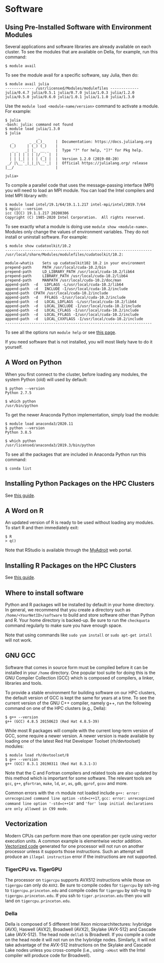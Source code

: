 # Software

## Using Pre-Installed Software with Environment Modules

Several applications and software libraries are already available on each cluster. To see the modules that are available on Della, for example, run this command:

```
$ module avail
```

To see the module avail for a specific software, say Julia, then do:

```
$ module avail julia
------------- /usr/licensed/Modules/modulefiles -------------
julia/0.4.7 julia/0.5.1 julia/0.7.0 julia/1.0.3 julia/1.2.0
julia/0.5.0 julia/0.6.0 julia/1.0.1 julia/1.1.0 julia/1.3.0
```

Use the `module load <module-name/version>` command to activate a module. For example:

```
$ julia
-bash: julia: command not found
$ module load julia/1.3.0
$ julia
               _
   _       _ _(_)_     |  Documentation: https://docs.julialang.org
  (_)     | (_) (_)    |
   _ _   _| |_  __ _   |  Type "?" for help, "]?" for Pkg help.
  | | | | | | |/ _` |  |
  | | |_| | | | (_| |  |  Version 1.2.0 (2019-08-20)
 _/ |\__'_|_|_|\__'_|  |  Official https://julialang.org/ release
|__/                   |

julia>
```

To compile a parallel code that uses the message-passing interface (MPI) you will need to load an MPI module. You can load the Intel compilers and Intel MPI library with:

```
$ module load intel/19.1/64/19.1.1.217 intel-mpi/intel/2019.7/64
$ mpicc --version
icc (ICC) 19.1.1.217 20200306
Copyright (C) 1985-2020 Intel Corporation.  All rights reserved.
```

To see exactly what a module is doing use `module show <module-name>`. Modules only change the values of environment variables. They do not install or uninstall software. For example:

```
$ module show cudatoolkit/10.2
-------------------------------------------------------------------
/usr/local/share/Modules/modulefiles/cudatoolkit/10.2:

module-whatis	 Sets up cudatoolkit102 10.2 in your environment 
prepend-path	 PATH /usr/local/cuda-10.2/bin 
prepend-path	 LD_LIBRARY_PATH /usr/local/cuda-10.2/lib64 
prepend-path	 LIBRARY_PATH /usr/local/cuda-10.2/lib64 
prepend-path	 MANPATH /usr/local/cuda-10.2/doc/man 
append-path	 -d   LDFLAGS -L/usr/local/cuda-10.2/lib64 
append-path	 -d   INCLUDE -I/usr/local/cuda-10.2/include 
append-path	 CPATH /usr/local/cuda-10.2/include 
append-path	 -d   FFLAGS -I/usr/local/cuda-10.2/include 
append-path	 -d   LOCAL_LDFLAGS -L/usr/local/cuda-10.2/lib64 
append-path	 -d   LOCAL_INCLUDE -I/usr/local/cuda-10.2/include 
append-path	 -d   LOCAL_CFLAGS -I/usr/local/cuda-10.2/include 
append-path	 -d   LOCAL_FFLAGS -I/usr/local/cuda-10.2/include 
append-path	 -d   LOCAL_CXXFLAGS -I/usr/local/cuda-10.2/include 
-------------------------------------------------------------------
```

To see all the options run `module help` or see [this page](https://researchcomputing.princeton.edu/faq/using-environment-modules).

If you need software that is not installed, you will most likely have to do it yourself.

## A Word on Python

When you first connect to the cluster, before loading any modules, the system Python (old) will used by default:

```
$ python --version
Python 2.7.5

$ which python
/usr/bin/python
```

To get the newer Anaconda Python implementation, simply load the module:

```
$ module load anaconda3/2020.11
$ python --version
Python 3.8.5

$ which python
/usr/licensed/anaconda3/2019.3/bin/python
```

To see all the packages that are included in Anaconda Python run this command:

```
$ conda list
```

## Installing Python Packages on the HPC Clusters

See [this guide](https://github.com/PrincetonUniversity/installing_python_packages).

## A Word on R

An updated version of R is ready to be used without loading any modules. To start R and then immediately exit:

```
$ R
> q()
```

Note that RStudio is available through the [MyAdroit](https://myadroit.princeton.edu) web portal.

## Installing R Packages on the HPC Clusters

See [this guide](https://github.com/PrincetonUniversity/installing_R_packages).

## Where to install software

Python and R packages will be installed by default in your home directory. In general, we recommend that you create a directory such as `/home/<YourNetID>/software` to build and store software other than Python and R. Your home directory is backed-up. Be sure to run the `checkquota` command regularly to make sure you have enough space.

Note that using commands like `sudo yum install` or `sudo apt-get intall` will not work.

## GNU GCC

Software that comes in source form must be compiled before it can be installed in your `/home` directory. One popular tool suite for doing this is the GNU Compiler Collection (GCC) which is composed of compilers, a linker, libraries and tools.

To provide a stable environment for building software on our HPC clusters, the default version of GCC is kept the same for years at a time. To see the current version of the GNU C++ compiler, namely g++, run the following command on one of the HPC clusters (e.g., Della):

```
$ g++ --version
g++ (GCC) 4.8.5 20150623 (Red Hat 4.8.5-39)
```

While most R packages will compile with the current long-term version of GCC, some require a newer version. A newer version is made available by loading one of the latest Red Hat Developer Toolset (rh/devtoolset) modules:

```
$ module load rh/devtoolset/8
$ g++ --version
g++ (GCC) 8.3.1 20190311 (Red Hat 8.3.1-3)
```

Note that the C and Fortran compilers and related tools are also updated by this method which is important for some software. The relevant tools are `gcc`, `g++`, `gfortran`, `make`, `ld`, `ar`, `as`, `gdb`, `gprof`, `gcov` and more.

Common errors with the `rh` module not loaded include `g++: error: unrecognized command line option -std=c++17`, `gcc: error: unrecognized command line option '-std=c++14'` and `'for' loop initial declarations are only allowed in C99 mode`.

## Vectorization

Modern CPUs can perform more than one operation per cycle using vector execution units. A common example is elementwise vector addition. [Vectorized code](https://en.wikipedia.org/wiki/Automatic_vectorization) generated for one processor will not run on another processor unless it supports those instructions. Such an attempt will produce an `illegal instruction` error if the instructions are not supported.

### TigerCPU vs. TigerGPU

The processor on `tigercpu` supports AVX512 instructions while those on `tigergpu` can only do `AVX2`. Be sure to compile codes for `tigercpu` by ssh-ing to `tigercpu.princeton.edu` and compile codes for `tigergpu` by ssh-ing to `tigergpu.princeton.edu`. If you ssh to `tiger.princeton.edu` then you will land on `tigercpu.princeton.edu`.

### Della

Della is composed of 5 different Intel Xeon microarchitectures: Ivybridge (AVX), Haswell (AVX2), Broadwell (AVX2), Skylake (AVX-512) and Cascade Lake (AVX-512). The head node `della5` is Broadwell. If you compile a code on the head node it will not run on the Ivybridge nodes. Similarly, it will not take advantage of the AVX-512 instructions on the Skylake and Cascade Lake nodes unless you cross-compile (i.e., using `-xHost` with the Intel compiler will produce code for Broadwell).
